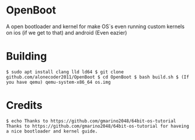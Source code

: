 # OpenBoot
A open bootloader and kernel for make OS`s even running custom kernels on ios (if we get to that) and android (Even eazier)

# Building
`
    $ sudo apt install clang lld ld64
    $ git clone github.com/alonecoder2011/OpenBoot
    $ cd OpenBoot
    $ bash build.sh
    $ (If you have qemu) qemu-system-x86_64 os.img
`

# Credits
`
    $ echo Thanks to https://github.com/gmarino2048/64bit-os-tutorial
    Thanks to https://github.com/gmarino2048/64bit-os-tutorial for haveing a nice bootloader and kernel guide.
`

